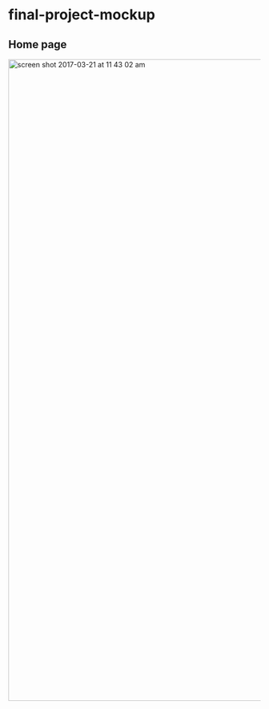 # final-project-mockup

## Home page
<img width="1280" alt="screen shot 2017-03-21 at 11 43 02 am" src="https://cloud.githubusercontent.com/assets/25221500/24172291/be0d91e4-0e2b-11e7-8839-f166149c243f.png">
